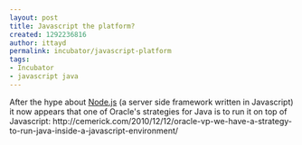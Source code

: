 ```yaml
---
layout: post
title: Javascript the platform?
created: 1292236816
author: ittayd
permalink: incubator/javascript-platform
tags:
- Incubator
- javascript java
---
```

<p>After the hype about <a href="http://nodejs.org">Node.js</a> (a server side framework written in Javascript) it now appears that one of Oracle's strategies for Java is to run it on top of Javascript:&nbsp;http://cemerick.com/2010/12/12/oracle-vp-we-have-a-strategy-to-run-java-inside-a-javascript-environment/</p>
<p>&nbsp;</p>
<p>&nbsp;</p>
